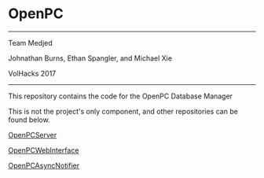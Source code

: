 # OpenPC
---
Team Medjed

Johnathan Burns, Ethan Spangler, and Michael Xie

VolHacks 2017

---
This repository contains the code for the OpenPC Database Manager

This is not the project's only component, and other repositories can be found below.

[OpenPCServer](https://github.com/spanglere/OpenPCServer)

[OpenPCWebInterface](https://github.com/Johnathan-P-Burns/OpenPCWebInterface)

[OpenPCAsyncNotifier](https://github.com/Johnathan-P-Burns/OpenPCAsyncNotifier)
